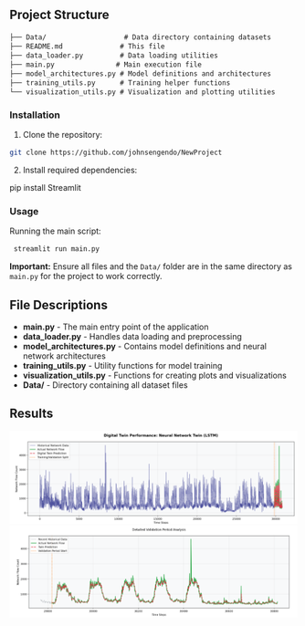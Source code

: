 ## Project Structure

```
├── Data/                   # Data directory containing datasets
├── README.md              # This file
├── data_loader.py         # Data loading utilities
├── main.py               # Main execution file
├── model_architectures.py # Model definitions and architectures
├── training_utils.py      # Training helper functions
└── visualization_utils.py # Visualization and plotting utilities
```

### Installation

1. Clone the repository:
```bash
git clone https://github.com/johnsengendo/NewProject
```

2. Install required dependencies:

pip install Streamlit

### Usage

Running the main script:
```bash
 streamlit run main.py
```

**Important:** Ensure all files and the `Data/` folder are in the same directory as `main.py` for the project to work correctly.

## File Descriptions

- **main.py** - The main entry point of the application
- **data_loader.py** - Handles data loading and preprocessing
- **model_architectures.py** - Contains model definitions and neural network architectures
- **training_utils.py** - Utility functions for model training
- **visualization_utils.py** - Functions for creating plots and visualizations
- **Data/** - Directory containing all dataset files

## Results
<img src="DT_Performance.png" width="1000"/>  
<img src="Validation.png" width="1000"/>


